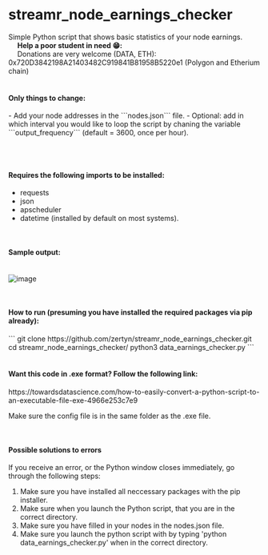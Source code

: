 # streamr_node_earnings_checker
Simple Python script that shows basic statistics of your node earnings.<br>
&emsp; <b>Help a poor student in need 😁: </b><br>
&emsp; Donations are very welcome (DATA, ETH): 0x720D3842198A21403482C919841B81958B5220e1 (Polygon and Etherium chain)
<br><br>
<h4><b>Only things to change:</b></h4>
- Add your node addresses in the ```nodes.json``` file.
- Optional: add in which interval you would like to loop the script by chaning the variable ```output_frequency``` (default = 3600, once per hour).

<br><br>
<h4><b>Requires the following imports to be installed:</b></h4>

- requests
- json
- apscheduler
- datetime (installed by default on most systems).

<br>
<h4><b>Sample output:</b> <br><br></h4>

![image](https://user-images.githubusercontent.com/38588045/156552210-f862cdfc-1666-4c63-a585-8fc6ca9b0155.png)

<br>
<h4><b>How to run (presuming you have installed the required packages via pip already):</b></h4>
```
git clone https://github.com/zertyn/streamr_node_earnings_checker.git
cd streamr_node_earnings_checker/
python3 data_earnings_checker.py
```
<br><br>
<h4><b>Want this code in .exe format? Follow the following link:</b><br></h4>
https://towardsdatascience.com/how-to-easily-convert-a-python-script-to-an-executable-file-exe-4966e253c7e9

Make sure the config file is in the same folder as the .exe file.

<br>
<h4> Possible solutions to errors </h4>
If you receive an error, or the Python window closes immediately, go through the following steps:

<ol>
  <li>Make sure you have installed all neccessary packages with the pip installer.</li>
  <li>Make sure when you launch the Python script, that you are in the correct directory.</li>
  <li>Make sure you have filled in your nodes in the nodes.json file.</li>
  <li>Make sure you launch the python script with by typing 'python data_earnings_checker.py' when in the correct directory.</li>
</ol>
